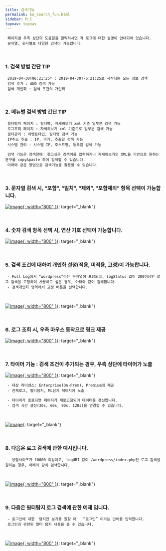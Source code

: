 ```yaml
---
title: 검색기능
permalink: ko_search_fun.html
sidebar: M_C
topnav: topnav
---
```


     페이지별 우측 상단의 도움말을 클릭하시면 각 로그에 대한 설명이 안내되어 있습니다.
     문자열, 숫자별로 다양한 검색이 가능합니다.

<br />

### 1. 검색 방법 간단 TIP

     2019-04-30T06:21:25* : 2019-04-30T-6:21:25로 시작되는 모든 정보 검색
     검색 추가 : AND 검색 가능
     검색 개인화 : 검색 조건의 개인화

<br />

### 2. 메뉴별 검색 방법 간단 TIP

     필터탐지 페이지 : 필터명, 자세히보기 xml 기준 일부분 검색 가능
     로그조회 페이지 : 자세히보기 xml 기준으로 일부분 검색 가능
     필터관리 : 이벤트타입, 필터명 검색 가능
     IP주소 추출 : IP, 국가, 추출일 검색 가능
     시스템 관리 : 시스템 IP, 호스트명, 등록일 검색 가능

     검색 기능은 검색창에  찾고싶은 검색어를 입력하거나 자세히보기의 XML을 기반으로 원하는 문구를 copy&paste 하여 검색할 수 있습니다.
     아래와 같은 방법으로 검색기능을 활용할 수 있습니다.

<br />

### 3. 문자열 검색 시, “포함”, “일치”, “제외”, “포함제외” 항목 선택이 가능합니다.

[![image](/docs/images/Manual/common/search/1.png){: width="800" }](/docs/images/Manual/common/search/1.png){: target="_blank"}

<br />

### 4. 숫자 검색 항목 선택 시, 연산 기호 선택이 가능합니다. 

[![image](/docs/images/Manual/common/search/2.png){: width="800" }](/docs/images/Manual/common/search/2.png){: target="_blank"}

<br />

### 5. 검색 조건에 대하여 개인화 설정(적용, 미적용, 고정)이 가능합니다.

     - Full Log에서 “wordpress”라는 문자열이 포함되고, logStatus 값이 200이상인 로그 검색을 고정하여 사용하고 싶은 경우, 아래와 같이 검색합니다.
     - 검색개인화 영역에서 고정 버튼을 선택합니다.

<br />

[![image](/docs/images/Manual/common/search/3.png){: width="800" }](/docs/images/Manual/common/search/3.png){: target="_blank"}

<br />

### 6. 로그 조회 시, 우측 마우스 동작으로 링크 제공

[![image](/docs/images/Manual/common/search/4.png){: width="800" }](/docs/images/Manual/common/search/4.png){: target="_blank"}

<br />

### 7. 타이머 기능 : 검색 조건이 추가되는 경우, 우측 상단에 타이머가 노출

[![image](/docs/images/Manual/common/search/5.png){: width="800" }](/docs/images/Manual/common/search/5.png){: target="_blank"}

     - 대상 라이센스: Enterprise(On-Prem), Premium에 제공
     - 전체로그, 필터탐지, ML탐지 페이지에 노출

     - 타이머가 종료되면 페이지가 새로고침되어 데이터를 갱신합니다.
     - 검색 시간 설정(30s, 60s, 90s, 120s)을 변경할 수 있습니다.

<br />

[![image](/docs/images/Manual/common/search/6.png)](/docs/images/Manual/common/search/6.png){: target="_blank"}

<br />

### 8.  다음은 로그 검색에 관한 예시입니다.

     - 응답사이즈가 10000 이상이고, logURI 값이 /wordpress/index.php인 로그 검색을 원하는 경우, 아래와 같이 검색합니다.

<br />

[![image](/docs/images/Manual/common/search/7.png){: width="800" }](/docs/images/Manual/common/search/7.png){: target="_blank"}

<br />

### 9. 다음은 필터탐지 로그 검색에 관한 예제 입니다.

     - 로그인에 대한  탐지만 보기를 원할 때   “로그인” 이라는 단어를 입력합니다.
     로그인과 관련된 필터 탐지 내용을 볼 수 있습니다.

<br />

[![image](/docs/images/Manual/common/search/8.png){: width="800" }](/docs/images/Manual/common/search/8.png){: target="_blank"}


 